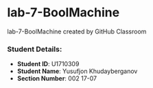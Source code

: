 # lab-7-BoolMachine
lab-7-BoolMachine created by GitHub Classroom

### Student Details:

- **Student ID**: U1710309
- **Student Name**: Yusufjon Khudayberganov
- **Section Number**: 002 17-07

